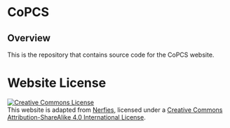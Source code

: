 # CoPCS

## Overview
This is the repository that contains source code for the CoPCS website. 


# Website License
<a rel="license" href="http://creativecommons.org/licenses/by-sa/4.0/"><img alt="Creative Commons License" style="border-width:0" src="https://i.creativecommons.org/l/by-sa/4.0/88x31.png" /></a><br />This website is adapted from <a href="https://github.com/nerfies/nerfies.github.io">Nerfies</a>, licensed under a <a rel="license" href="http://creativecommons.org/licenses/by-sa/4.0/">Creative Commons Attribution-ShareAlike 4.0 International License</a>.
